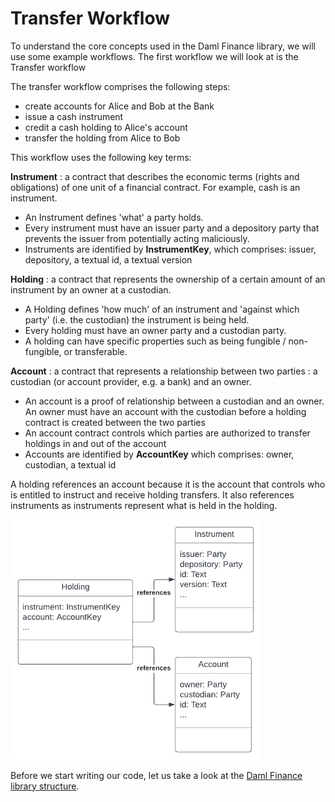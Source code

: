 # Transfer Workflow

To understand the core concepts used in the Daml Finance library, we will use some example workflows. The first workflow we will look at is the Transfer workflow

The transfer workflow comprises the following steps:

- create accounts for Alice and Bob at the Bank
- issue a cash instrument
- credit a cash holding to Alice's account
- transfer the holding from Alice to Bob

This workflow uses the following key terms:

**Instrument**
: a contract that describes the economic terms (rights and obligations) of one unit of a financial contract. For example, cash is an instrument. 
- An Instrument defines 'what' a party holds. 
- Every instrument must have an issuer party and a depository party that prevents the issuer from potentially acting maliciously. 
- Instruments are identified by **InstrumentKey**, which comprises: issuer, depository, a textual id, a textual version

**Holding**
: a contract that represents the ownership of a certain amount of an instrument by an owner at a custodian. 
- A Holding defines 'how much' of an instrument and 'against which party' (i.e. the custodian) the instrument is being held.
- Every holding must have an owner party and a custodian party.
- A holding can have specific properties such as being fungible / non-fungible, or transferable.

**Account**
: a contract that represents a relationship between two parties : a custodian (or account provider, e.g. a bank) and an owner. 
- An account is a proof of relationship between a custodian and an owner. An owner must have an account with the custodian before a holding contract is created between the two parties
- An account contract controls which parties are authorized to transfer holdings in and out of the account
- Accounts are identified by **AccountKey** which comprises: owner, custodian, a textual id

A holding references an account because it is the account that controls who is entitled to instruct and receive holding transfers. It also references instruments as instruments represent what is held in the holding.

<img src = "../Images/DF-Diagrams5-Holding.png" width=400>

Before we start writing our code, let us take a look at the [Daml Finance library structure](DamlFinanceStructure.md).




